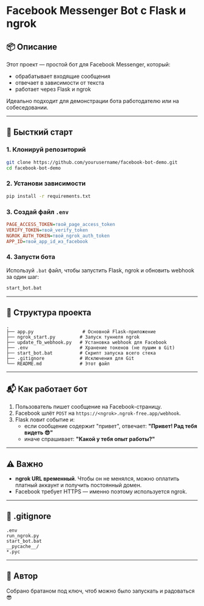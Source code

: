 # Facebook Messenger Bot с Flask и ngrok

## 📦 Описание

Этот проект — простой бот для Facebook Messenger, который:
- обрабатывает входящие сообщения
- отвечает в зависимости от текста
- работает через Flask и ngrok

Идеально подходит для демонстрации бота работодателю или на собеседовании.

---

## 🚀 Бысткий старт

### 1. Клонируй репозиторий

```bash
git clone https://github.com/yourusername/facebook-bot-demo.git
cd facebook-bot-demo
```

### 2. Установи зависимости

```bash
pip install -r requirements.txt
```

### 3. Создай файл `.env`

```ini
PAGE_ACCESS_TOKEN=твой_page_access_token
VERIFY_TOKEN=твой_verify_token
NGROK_AUTH_TOKEN=твой_ngrok_auth_token
APP_ID=твой_app_id_из_facebook
```

### 4. Запусти бота

Используй `.bat` файл, чтобы запустить Flask, ngrok и обновить webhook за один шаг:

```bash
start_bot.bat
```

---

## 🧠 Структура проекта

```
.
├── app.py                  # Основной Flask-приложение
├── ngrok_start.py         # Запуск туннеля ngrok
├── update_fb_webhook.py   # Установка webhook для Facebook
├── .env                   # Хранение токенов (не пушим в Git)
├── start_bot.bat          # Скрипт запуска всего стека
├── .gitignore             # Исключения для Git
└── README.md              # Этот файл
```

---

## 📬 Как работает бот

1. Пользователь пишет сообщение на Facebook-страницу.
2. Facebook шлёт `POST` на `https://<ngrok>.ngrok-free.app/webhook`.
3. Flask ловит событие и:
   - если сообщение содержит "привет", отвечает: **"Привет! Рад тебя видеть 😎"**
   - иначе спрашивает: **"Какой у тебя опыт работы?"**

---

## ⚠️ Важно

- **ngrok URL временный**. Чтобы он не менялся, можно оплатить платный аккаунт и получить постоянный домен.
- Facebook требует HTTPS — именно поэтому используется ngrok.

---

## 🧼 .gitignore

```gitignore
.env
run_ngrok.py
start_bot.bat
__pycache__/
*.pyc
```

---

## 🧠 Автор

Собрано братаном под ключ, чтоб можно было запускать и радоваться 😎